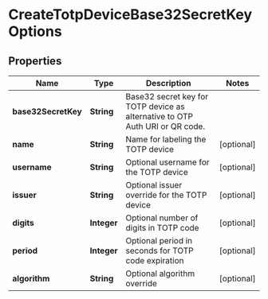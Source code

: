 

# CreateTotpDeviceBase32SecretKeyOptions


## Properties

| Name | Type | Description | Notes |
|------------ | ------------- | ------------- | -------------|
|**base32SecretKey** | **String** | Base32 secret key for TOTP device as alternative to OTP Auth URI or QR code. |  |
|**name** | **String** | Name for labeling the TOTP device |  [optional] |
|**username** | **String** | Optional username for the TOTP device |  [optional] |
|**issuer** | **String** | Optional issuer override for the TOTP device |  [optional] |
|**digits** | **Integer** | Optional number of digits in TOTP code |  [optional] |
|**period** | **Integer** | Optional period in seconds for TOTP code expiration |  [optional] |
|**algorithm** | **String** | Optional algorithm override |  [optional] |



